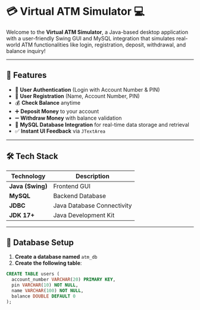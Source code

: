# 💳 Virtual ATM Simulator 💻

Welcome to the **Virtual ATM Simulator**, a Java-based desktop application with a user-friendly Swing GUI and MySQL integration that simulates real-world ATM functionalities like login, registration, deposit, withdrawal, and balance inquiry!

---

## 🧠 Features

- 🔐 **User Authentication** (Login with Account Number & PIN)
- 📝 **User Registration** (Name, Account Number, PIN)
- 💰 **Check Balance** anytime
- ➕ **Deposit Money** to your account
- ➖ **Withdraw Money** with balance validation
- 🔗 **MySQL Database Integration** for real-time data storage and retrieval
- ✅ **Instant UI Feedback** via `JTextArea`

---

## 🛠️ Tech Stack

| Technology | Description |
|------------|-------------|
| **Java (Swing)** | Frontend GUI |
| **MySQL** | Backend Database |
| **JDBC** | Java Database Connectivity |
| **JDK 17+** | Java Development Kit |

---

## 🔐 Database Setup

1. **Create a database named** `atm_db`
2. **Create the following table**:

```sql
CREATE TABLE users (
  account_number VARCHAR(20) PRIMARY KEY,
  pin VARCHAR(10) NOT NULL,
  name VARCHAR(100) NOT NULL,
  balance DOUBLE DEFAULT 0
);
